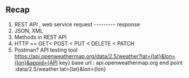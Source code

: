 ## Recap 
1. REST API     , web service  request  --------- response 
2.  JSON, XML
3.  Methods in REST API 
4. HTTP == GET< POST < PUT < DELETE < PATCH
5. Postman? API testing tool
   https://api.openweathermap.org/data/2.5/weather?lat={lat}&lon={lon}&appid={API key}
base url  : api.openweathermap.org
end point :data/2.5/weather
lat={lat}&lon={lon}


